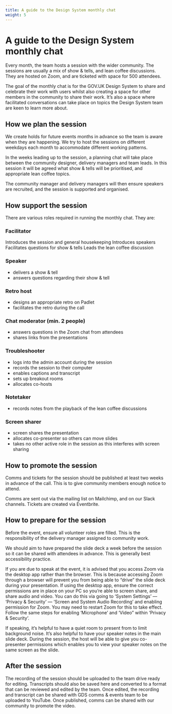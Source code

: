 ```yaml
---
title: A guide to the Design System monthly chat
weight: 5
---
```

# A guide to the Design System monthly chat
Every month, the team hosts a session with the wider community. The sessions are usually a mix of show & tells, and lean coffee discussions. They are hosted on Zoom, and are ticketed with space for 500 attendees.

The goal of the monthly chat is for the GOV.UK Design System to share and celebrate their work with users whilst also creating a space for other members in the community to share their work. It’s also a space where facilitated conversations can take place on topics the Design System team are keen to learn more about.

## How we plan the session
We create holds for future events months in advance so the team is aware when they are happening. We try to host the sessions on different weekdays each month to accommodate different working patterns. 

In the weeks leading up to the session, a planning chat will take place between the community designer, delivery managers and team leads. In this session it will be agreed what show & tells will be prioritised, and appropriate lean coffee topics.

The community manager and delivery managers will then ensure speakers are recruited, and the session is supported and organised.

## How support the session
There are various roles required in running the monthly chat. They are:

### Facilitator

Introduces the session and general housekeeping
Introduces speakers
Facilitates questions for show & tells
Leads the lean coffee discussion

### Speaker

- delivers a show & tell
- answers questions regarding their show & tell

### Retro host
- designs an appropriate retro on Padlet
- facilitates the retro during the call

### Chat moderator (min. 2 people)

- answers questions in the Zoom chat from attendees
- shares links from the presentations

### Troubleshooter

- logs into the admin account during the session
- records the session to their computer
- enables captions and transcript
- sets up breakout rooms
- allocates co-hosts

### Notetaker

- records notes from the playback of the lean coffee discussions

### Screen sharer

- screen shares the presentation
- allocates co-presenter so others can move slides
- takes no other active role in the session as this interferes with screen sharing

## How to promote the session
Comms and tickets for the session should be published at least two weeks in advance of the call. This is to give community members enough notice to attend.

Comms are sent out via the mailing list on Mailchimp, and on our Slack channels. Tickets are created via Eventbrite.

## How to prepare for the session
Before the event, ensure all volunteer roles are filled. This is the responsibility of the delivery manager assigned to community work.

We should aim to have prepared the slide deck a week before the session so it can be shared with attendees in advance. This is generally best accessibility practice.

If you are due to speak at the event, it is advised that you access Zoom via the desktop app rather than the browser. This is because accessing Zoom through a browser will prevent you from being able to “drive” the slide deck during your presentation. 
If using the desktop app, ensure the correct permissions are in place on your PC so you’re able to screen share, and share audio and video. You can do this via going to ‘System Settings’ — ‘Privacy & Security’ — ‘Screen and System Audio Recording’ and enabling permission for Zoom. You may need to restart Zoom for this to take effect. Follow the same steps for enabling ‘Microphone’ and ‘Video” within ‘Privacy & Security’.

If speaking, it’s helpful to have a quiet room to present from to limit background noise. It’s also helpful to have your speaker notes in the main slide deck. During the session, the host will be able to give you co-presenter permissions which enables you to view your speaker notes on the same screen as the slide.

## After the session
The recording of the session should be uploaded to the team drive ready for editing. Transcripts should also be saved here and converted to a format that can be reviewed and edited by the team. Once edited, the recording and transcript can be shared with GDS comms & events team to be uploaded to YouTube. Once published, comms can be shared with our community to promote the video.
